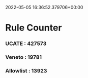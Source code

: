 2022-05-05 16:36:52.379706+00:00
# Rule Counter 
 ### UCATE : 427573

 ### Veneto : 19781

 ### Allowlist : 13923